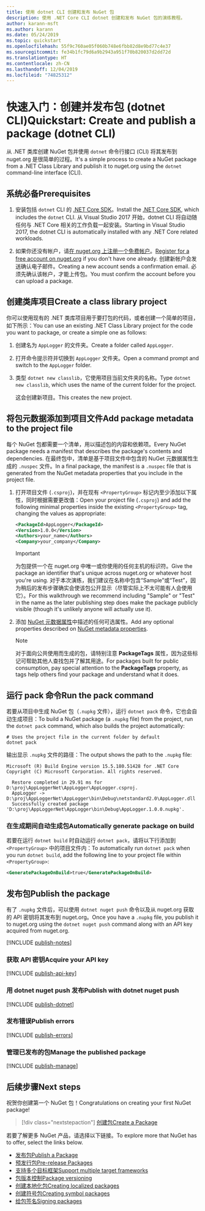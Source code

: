 ```yaml
---
title: 使用 dotnet CLI 创建和发布 NuGet 包
description: 使用 .NET Core CLI dotnet 创建和发布 NuGet 包的演练教程。
author: karann-msft
ms.author: karann
ms.date: 05/24/2019
ms.topic: quickstart
ms.openlocfilehash: 55f9c760ae05f060b748e6fbb82d8e9bd77c4e37
ms.sourcegitcommit: fe34b1fc79d6a9b2943a951f70b820037d2dd72d
ms.translationtype: HT
ms.contentlocale: zh-CN
ms.lasthandoff: 12/04/2019
ms.locfileid: "74825312"
---
```

# <a name="quickstart-create-and-publish-a-package-dotnet-cli"></a><span data-ttu-id="bc3d8-103">快速入门：创建并发布包 (dotnet CLI)</span><span class="sxs-lookup"><span data-stu-id="bc3d8-103">Quickstart: Create and publish a package (dotnet CLI)</span></span>

<span data-ttu-id="bc3d8-104">从 .NET 类库创建 NuGet 包并使用 `dotnet` 命令行接口 (CLI) 将其发布到 nuget.org 是很简单的过程。</span><span class="sxs-lookup"><span data-stu-id="bc3d8-104">It's a simple process to create a NuGet package from a .NET Class Library and publish it to nuget.org using the `dotnet` command-line interface (CLI).</span></span>

## <a name="prerequisites"></a><span data-ttu-id="bc3d8-105">系统必备</span><span class="sxs-lookup"><span data-stu-id="bc3d8-105">Prerequisites</span></span>

1. <span data-ttu-id="bc3d8-106">安装包括 `dotnet` CLI 的 [.NET Core SDK](https://www.microsoft.com/net/download/)。</span><span class="sxs-lookup"><span data-stu-id="bc3d8-106">Install the [.NET Core SDK](https://www.microsoft.com/net/download/), which includes the `dotnet` CLI.</span></span> <span data-ttu-id="bc3d8-107">从 Visual Studio 2017 开始，dotnet CLI 将自动随任何与 .NET Core 相关的工作负载一起安装。</span><span class="sxs-lookup"><span data-stu-id="bc3d8-107">Starting in Visual Studio 2017, the dotnet CLI is automatically installed with any .NET Core related workloads.</span></span>

1. <span data-ttu-id="bc3d8-108">如果你还没有帐户，请[在 nuget.org 上注册一个免费帐户](https://www.nuget.org/users/account/LogOn?returnUrl=%2F)。</span><span class="sxs-lookup"><span data-stu-id="bc3d8-108">[Register for a free account on nuget.org](https://www.nuget.org/users/account/LogOn?returnUrl=%2F) if you don't have one already.</span></span> <span data-ttu-id="bc3d8-109">创建新帐户会发送确认电子邮件。</span><span class="sxs-lookup"><span data-stu-id="bc3d8-109">Creating a new account sends a confirmation email.</span></span> <span data-ttu-id="bc3d8-110">必须先确认该帐户，才能上传包。</span><span class="sxs-lookup"><span data-stu-id="bc3d8-110">You must confirm the account before you can upload a package.</span></span>

## <a name="create-a-class-library-project"></a><span data-ttu-id="bc3d8-111">创建类库项目</span><span class="sxs-lookup"><span data-stu-id="bc3d8-111">Create a class library project</span></span>

<span data-ttu-id="bc3d8-112">你可以使用现有的 .NET 类库项目用于要打包的代码，或者创建一个简单的项目，如下所示：</span><span class="sxs-lookup"><span data-stu-id="bc3d8-112">You can use an existing .NET Class Library project for the code you want to package, or create a simple one as follows:</span></span>

1. <span data-ttu-id="bc3d8-113">创建名为 `AppLogger` 的文件夹。</span><span class="sxs-lookup"><span data-stu-id="bc3d8-113">Create a folder called `AppLogger`.</span></span>

1. <span data-ttu-id="bc3d8-114">打开命令提示符并切换到 `AppLogger` 文件夹。</span><span class="sxs-lookup"><span data-stu-id="bc3d8-114">Open a command prompt and switch to the `AppLogger` folder.</span></span>

1. <span data-ttu-id="bc3d8-115">类型 `dotnet new classlib`，它使用项目当前文件夹的名称。</span><span class="sxs-lookup"><span data-stu-id="bc3d8-115">Type `dotnet new classlib`, which uses the name of the current folder for the project.</span></span>

   <span data-ttu-id="bc3d8-116">这会创建新项目。</span><span class="sxs-lookup"><span data-stu-id="bc3d8-116">This creates the new project.</span></span>

## <a name="add-package-metadata-to-the-project-file"></a><span data-ttu-id="bc3d8-117">将包元数据添加到项目文件</span><span class="sxs-lookup"><span data-stu-id="bc3d8-117">Add package metadata to the project file</span></span>

<span data-ttu-id="bc3d8-118">每个 NuGet 包都需要一个清单，用以描述包的内容和依赖项。</span><span class="sxs-lookup"><span data-stu-id="bc3d8-118">Every NuGet package needs a manifest that describes the package's contents and dependencies.</span></span> <span data-ttu-id="bc3d8-119">在最终包中，清单是基于项目文件中包含的 NuGet 元数据属性生成的 `.nuspec` 文件。</span><span class="sxs-lookup"><span data-stu-id="bc3d8-119">In a final package, the manifest is a `.nuspec` file that is generated from the NuGet metadata properties that you include in the project file.</span></span>

1. <span data-ttu-id="bc3d8-120">打开项目文件 (`.csproj`)，并在现有 `<PropertyGroup>` 标记内至少添加以下属性，同时根据需要更改值：</span><span class="sxs-lookup"><span data-stu-id="bc3d8-120">Open your project file (`.csproj`) and add the following minimal properties inside the existing `<PropertyGroup>` tag, changing the values as appropriate:</span></span>

    ```xml
    <PackageId>AppLogger</PackageId>
    <Version>1.0.0</Version>
    <Authors>your_name</Authors>
    <Company>your_company</Company>
    ```

    > [!Important]
    > <span data-ttu-id="bc3d8-121">为包提供一个在 nuget.org 中唯一或你使用的任何主机的标识符。</span><span class="sxs-lookup"><span data-stu-id="bc3d8-121">Give the package an identifier that's unique across nuget.org or whatever host you're using.</span></span> <span data-ttu-id="bc3d8-122">对于本次演练，我们建议在名称中包含“Sample”或“Test”，因为稍后的发布步骤确实会使该包公开显示（尽管实际上不太可能有人会使用它）。</span><span class="sxs-lookup"><span data-stu-id="bc3d8-122">For this walkthrough we recommend including "Sample" or "Test" in the name as the later publishing step does make the package publicly visible (though it's unlikely anyone will actually use it).</span></span>

1. <span data-ttu-id="bc3d8-123">添加 [NuGet 元数据属性](/dotnet/core/tools/csproj#nuget-metadata-properties)中描述的任何可选属性。</span><span class="sxs-lookup"><span data-stu-id="bc3d8-123">Add any optional properties described on [NuGet metadata properties](/dotnet/core/tools/csproj#nuget-metadata-properties).</span></span>

    > [!Note]
    > <span data-ttu-id="bc3d8-124">对于面向公共使用而生成的包，请特别注意 **PackageTags** 属性，因为这些标记可帮助其他人查找包并了解其用途。</span><span class="sxs-lookup"><span data-stu-id="bc3d8-124">For packages built for public consumption, pay special attention to the **PackageTags** property, as tags help others find your package and understand what it does.</span></span>

## <a name="run-the-pack-command"></a><span data-ttu-id="bc3d8-125">运行 pack 命令</span><span class="sxs-lookup"><span data-stu-id="bc3d8-125">Run the pack command</span></span>

<span data-ttu-id="bc3d8-126">若要从项目中生成 NuGet 包（`.nupkg` 文件），运行 `dotnet pack` 命令，它也会自动生成项目：</span><span class="sxs-lookup"><span data-stu-id="bc3d8-126">To build a NuGet package (a `.nupkg` file) from the project, run the `dotnet pack` command, which also builds the project automatically:</span></span>

```dotnetcli
# Uses the project file in the current folder by default
dotnet pack
```

<span data-ttu-id="bc3d8-127">输出显示 `.nupkg` 文件的路径：</span><span class="sxs-lookup"><span data-stu-id="bc3d8-127">The output shows the path to the `.nupkg` file:</span></span>

```output
Microsoft (R) Build Engine version 15.5.180.51428 for .NET Core
Copyright (C) Microsoft Corporation. All rights reserved.

  Restore completed in 29.91 ms for D:\proj\AppLoggerNet\AppLogger\AppLogger.csproj.
  AppLogger -> D:\proj\AppLoggerNet\AppLogger\bin\Debug\netstandard2.0\AppLogger.dll
  Successfully created package 'D:\proj\AppLoggerNet\AppLogger\bin\Debug\AppLogger.1.0.0.nupkg'.
```

### <a name="automatically-generate-package-on-build"></a><span data-ttu-id="bc3d8-128">在生成期间自动生成包</span><span class="sxs-lookup"><span data-stu-id="bc3d8-128">Automatically generate package on build</span></span>

<span data-ttu-id="bc3d8-129">若要在运行 `dotnet build` 时自动运行 `dotnet pack`，请将以下行添加到 `<PropertyGroup>` 中的项目文件内：</span><span class="sxs-lookup"><span data-stu-id="bc3d8-129">To automatically run `dotnet pack` when you run `dotnet build`, add the following line to your project file within `<PropertyGroup>`:</span></span>

```xml
<GeneratePackageOnBuild>true</GeneratePackageOnBuild>
```

## <a name="publish-the-package"></a><span data-ttu-id="bc3d8-130">发布包</span><span class="sxs-lookup"><span data-stu-id="bc3d8-130">Publish the package</span></span>

<span data-ttu-id="bc3d8-131">有了 `.nupkg` 文件后，可以使用 `dotnet nuget push` 命令以及从 nuget.org 获取的 API 密钥将其发布到 nuget.org。</span><span class="sxs-lookup"><span data-stu-id="bc3d8-131">Once you have a `.nupkg` file, you publish it to nuget.org using the `dotnet nuget push` command along with an API key acquired from nuget.org.</span></span>

[!INCLUDE [publish-notes](includes/publish-notes.md)]

### <a name="acquire-your-api-key"></a><span data-ttu-id="bc3d8-132">获取 API 密钥</span><span class="sxs-lookup"><span data-stu-id="bc3d8-132">Acquire your API key</span></span>

[!INCLUDE [publish-api-key](includes/publish-api-key.md)]

### <a name="publish-with-dotnet-nuget-push"></a><span data-ttu-id="bc3d8-133">用 dotnet nuget push 发布</span><span class="sxs-lookup"><span data-stu-id="bc3d8-133">Publish with dotnet nuget push</span></span>

[!INCLUDE [publish-dotnet](includes/publish-dotnet.md)]

### <a name="publish-errors"></a><span data-ttu-id="bc3d8-134">发布错误</span><span class="sxs-lookup"><span data-stu-id="bc3d8-134">Publish errors</span></span>

[!INCLUDE [publish-errors](includes/publish-errors.md)]

### <a name="manage-the-published-package"></a><span data-ttu-id="bc3d8-135">管理已发布的包</span><span class="sxs-lookup"><span data-stu-id="bc3d8-135">Manage the published package</span></span>

[!INCLUDE [publish-manage](includes/publish-manage.md)]

## <a name="next-steps"></a><span data-ttu-id="bc3d8-136">后续步骤</span><span class="sxs-lookup"><span data-stu-id="bc3d8-136">Next steps</span></span>

<span data-ttu-id="bc3d8-137">祝贺你创建第一个 NuGet 包！</span><span class="sxs-lookup"><span data-stu-id="bc3d8-137">Congratulations on creating your first NuGet package!</span></span>

> [!div class="nextstepaction"]
> [<span data-ttu-id="bc3d8-138">创建包</span><span class="sxs-lookup"><span data-stu-id="bc3d8-138">Create a Package</span></span>](../create-packages/creating-a-package-dotnet-cli.md)

<span data-ttu-id="bc3d8-139">若要了解更多 NuGet 产品，请选择以下链接。</span><span class="sxs-lookup"><span data-stu-id="bc3d8-139">To explore more that NuGet has to offer, select the links below.</span></span>

- [<span data-ttu-id="bc3d8-140">发布包</span><span class="sxs-lookup"><span data-stu-id="bc3d8-140">Publish a Package</span></span>](../nuget-org/publish-a-package.md)
- [<span data-ttu-id="bc3d8-141">预发行包</span><span class="sxs-lookup"><span data-stu-id="bc3d8-141">Pre-release Packages</span></span>](../create-packages/Prerelease-Packages.md)
- [<span data-ttu-id="bc3d8-142">支持多个目标框架</span><span class="sxs-lookup"><span data-stu-id="bc3d8-142">Support multiple target frameworks</span></span>](../create-packages/multiple-target-frameworks-project-file.md)
- [<span data-ttu-id="bc3d8-143">包版本控制</span><span class="sxs-lookup"><span data-stu-id="bc3d8-143">Package versioning</span></span>](../concepts/package-versioning.md)
- [<span data-ttu-id="bc3d8-144">创建本地化包</span><span class="sxs-lookup"><span data-stu-id="bc3d8-144">Creating localized packages</span></span>](../create-packages/creating-localized-packages.md)
- [<span data-ttu-id="bc3d8-145">创建符号包</span><span class="sxs-lookup"><span data-stu-id="bc3d8-145">Creating symbol packages</span></span>](../create-packages/symbol-packages-snupkg.md)
- [<span data-ttu-id="bc3d8-146">给包签名</span><span class="sxs-lookup"><span data-stu-id="bc3d8-146">Signing packages</span></span>](../create-packages/Sign-a-package.md)

